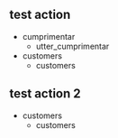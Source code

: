 ## test action
* cumprimentar
    - utter_cumprimentar
* customers
    - customers

## test action 2
* customers
    - customers

